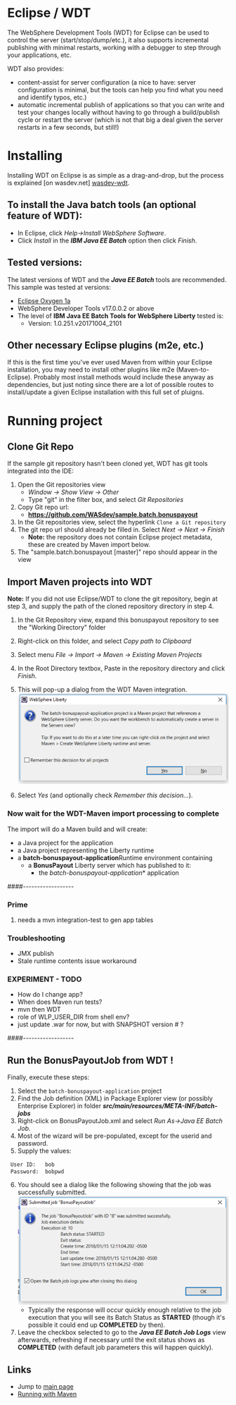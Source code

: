 # Eclipse / WDT

The WebSphere Development Tools (WDT) for Eclipse can be used to control the server (start/stop/dump/etc.), it also supports incremental publishing with minimal restarts, working with a debugger to step through your applications, etc.

WDT also provides:

* content-assist for server configuration (a nice to have: server configuration is minimal, but the tools can help you find what you need and identify typos, etc.)
* automatic incremental publish of applications so that you can write and test your changes locally without having to go through a build/publish cycle or restart the server (which is not that big a deal given the server restarts in a few seconds, but still!)

# Installing

Installing WDT on Eclipse is as simple as a drag-and-drop, but the process is explained [on wasdev.net] [wasdev-wdt].

[wasdev-wdt]: https://developer.ibm.com/wasdev/downloads/liberty-profile-using-eclipse/

## To install the Java batch tools (an optional feature of WDT):

* In Eclipse, click *Help->Install WebSphere Software*.
* Click *Install* in the ***IBM Java EE Batch*** option then click *Finish*.

## Tested versions:

The latest versions of WDT and the ***Java EE Batch*** tools are  recommended.  This sample was tested at versions:
 * [Eclipse Oxygen 1a](https://www.eclipse.org/downloads/packages/eclipse-ide-java-ee-developers/oxygen1a)
 * WebSphere Developer Tools v17.0.0.2 or above
 * The level of **IBM Java EE Batch Tools for WebSphere Liberty** tested is:  
     * Version: 1.0.251.v20171004_2101

## Other necessary Eclipse plugins (m2e, etc.)

If this is the first time you've ever used Maven from within your Eclipse installation, you may need to install other plugins like m2e (Maven-to-Eclipse).  Probably most install methods would include these anyway as dependencies, but just noting since there are a lot of possible routes to install/update a given Eclipse installation with this full set of pluigns.

# Running project

## Clone Git Repo

If the sample git repository hasn't been cloned yet, WDT has git tools integrated into the IDE:

1.  Open the Git repositories view
    * *Window -> Show View -> Other*
    * Type "git" in the filter box, and select *Git Repositories*
2.  Copy Git repo url:
	* **https://github.com/WASdev/sample.batch.bonuspayout**
3.  In the Git repositories view, select the hyperlink `Clone a Git repository`
4.  The git repo url should already be filled in.  Select *Next -> Next -> Finish*
	* **Note:** the repository does not contain Eclipse project metadata, these are created by Maven import below. 
5.  The "sample.batch.bonuspayout [master]" repo should appear in the view

## Import Maven projects into WDT

**Note:** If you did not use Eclipse/WDT to clone the git repository, begin at step 3, and supply the path of the cloned repository directory in step 4.

1.  In the Git Repository view, expand this bonuspayout repository to see the "Working Directory" folder
2.  Right-click on this folder, and select *Copy path to Clipboard*
3.  Select menu *File -> Import -> Maven -> Existing Maven Projects*
4.  In the Root Directory textbox, Paste in the repository directory and click *Finish*.

5.  This will pop-up a dialog from the WDT Maven integration.
![wdtMavenImport Image](images/wdtMavenImport.png)

7. Select *Yes* (and optionally check *Remember this decision...*).

### Now wait for the WDT-Maven import processing to complete

The import will do a Maven build and will create:

* a Java project for the application
* a Java project representing the Liberty runtime
* a **batch-bonuspayout-application**Runtime environment containing 
	* a **BonusPayout** Liberty server which has published to it:
		* the *batch-bonuspayout-application** application 

####------------------


### Prime

1. needs a mvn integration-test to gen app tables

### Troubleshooting

* JMX publish
* Stale runtime contents issue workaround

### EXPERIMENT - TODO


* How do I change app?
* When does Maven run tests?
* mvn then WDT	
* role of WLP_USER_DIR from shell env?
* just update .war for now, but with SNAPSHOT version # ?
	
####------------------ 


## Run the BonusPayoutJob from WDT !

Finally, execute these steps:

1.  Select the `batch-bonuspayout-application` project
2.  Find the Job definition (XML) in Package Explorer view (or possibly Enterprise Explorer) in folder ***src/main/resources/META-INF/batch-jobs***
3.  Right-click on BonusPayoutJob.xml and select *Run As->Java EE Batch Job*.
4.  Most of the wizard will be pre-populated, except for the userid and password.
5.  Supply the values:
```
 User ID:   bob
 Password:  bobpwd
```
6.  You should see a dialog like the following showing that the job was successfully submitted.
![jobSubmitted Image](images/jobSubmitted.png)  
	* Typically the response will occur quickly enough relative to the job execution that you will see its Batch Status as **STARTED** (though it's possible it could end up **COMPLETED** by then).  
7. Leave the checkbox selected to go to the ***Java EE Batch Job Logs*** view afterwards, refreshing if necessary until the exit status shows as **COMPLETED** (with default job parameters this will happen quickly).





## Links

* Jump to [main page](/README.md)
* [Running with Maven](/docs/Maven-integration.md)


